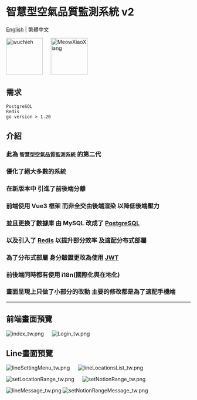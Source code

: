 # 智慧型空氣品質監測系統 v2
[English](README.md) | 繁體中文

<a href="https://github.com/wuchieh"><img src="imgs/LogoWhile.png" alt="wuchieh" style="height: 100px;"></a>
&emsp;
<a href="https://github.com/MeowXiaoXiang"><img src="https://github.com/MeowXiaoXiang.png" alt="MeowXiaoXiang" style="height: 100px;"></a>

## 需求
```
PostgreSQL
Redis
go version > 1.20
```

## 介紹
### 此為 `智慧型空氣品質監測系統` 的第二代
### 優化了絕大多數的系統
### 在新版本中 引進了前後端分離 
### 前端使用 Vue3 框架 而非全交由後端渲染 以降低後端壓力
### 並且更換了數據庫 由 MySQL 改成了 [PostgreSQL](https://github.com/lib/pq)
### 以及引入了 [Redis](https://github.com/redis/go-redis/) 以提升部分效率 及適配分布式部屬
### 為了分布式部屬 身分驗證更改為使用 [JWT](https://github.com/golang-jwt/jwt)
### 前後端同時都有使用 i18n(國際化與在地化)
### 畫面呈現上只做了小部分的改動 主要的修改都是為了適配手機端

<hr>

## 前端畫面預覽
![index_tw.png](imgs/index_tw.png)
&emsp;
![Login_tw.png](imgs/Login_tw.png)

## Line畫面預覽
![lineSettingMenu_tw.png](imgs/lineSettingMenu_tw.png)
&emsp;
![lineLocationsList_tw.png](imgs/lineLocationsList_tw.png)

![setLocationRange_tw.png](imgs/setLocationRange_tw.png)
&emsp;
![setNotionRange_tw.png](imgs/setNotionRange_tw.png)

![lineMessage_tw.png](imgs/lineMessage_tw.png)
![setNotionRangeMessage_tw.png](imgs/setNotionRangeMessage_tw.png)